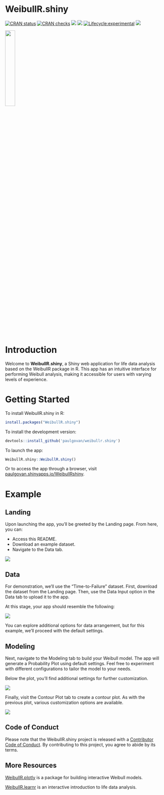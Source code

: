 
# WeibullR.shiny

<!-- badges: start -->

[![CRAN
status](https://www.r-pkg.org/badges/version/WeibullR.shiny)](https://CRAN.R-project.org/package=WeibullR.shiny)
[![CRAN
checks](https://badges.cranchecks.info/summary/WeibullR.shiny.svg)](https://cran.r-project.org/web/checks/check_results_WeibullR.shiny.html)
[![](http://cranlogs.r-pkg.org/badges/last-month/WeibullR.shiny)](https://cran.r-project.org/package=WeibullR.shiny)
[![](http://cranlogs.r-pkg.org/badges/grand-total/WeibullR.shiny)](https://cran.r-project.org/package=WeibullR.shiny)
[![Lifecycle:experimental](https://img.shields.io/badge/lifecycle-experimental-orange.svg)](https://lifecycle.r-lib.org/articles/stages.html#experimental)
[![](https://img.shields.io/badge/doi-10.32614/CRAN.package.WeibullR.shiny-green.svg)](https://doi.org/10.32614/CRAN.package.WeibullR.shiny)
<!-- badges: end -->

<img
src="https://github.com/paulgovan/WeibullR.shiny/blob/master/inst/app/www/WeibullR.png?raw=true"
style="width:25.0%" />

# Introduction

Welcome to **WeibullR.shiny**, a Shiny web application for life data
analysis based on the WeibullR package in R. This app has an intuitive
interface for performing Weibull analysis, making it accessible for
users with varying levels of experience.

# Getting Started

To install WeibullR.shiny in R:

``` r
install.packages("WeibullR.shiny")
```

To install the development version:

``` r
devtools::install_github('paulgovan/weibullr.shiny')
```

To launch the app:

``` r
WeibullR.shiny::WeibullR.shiny()
```

Or to access the app through a browser, visit
[paulgovan.shinyapps.io/WeibullRshiny](https://paulgovan.shinyapps.io/WeibullRshiny).

# Example

## Landing

Upon launching the app, you’ll be greeted by the Landing page. From
here, you can:

- Access this README.
- Download an example dataset.
- Navigate to the Data tab.

![](https://github.com/paulgovan/WeibullR.shiny/blob/master/inst/images/Landing.png?raw=true)

## Data

For demonstration, we’ll use the “Time-to-Failure” dataset. First,
download the dataset from the Landing page. Then, use the Data Input
option in the Data tab to upload it to the app.

At this stage, your app should resemble the following:

![](https://github.com/paulgovan/WeibullR.shiny/blob/master/inst/images/Data.png?raw=true)

You can explore additional options for data arrangement, but for this
example, we’ll proceed with the default settings.

## Modeling

Next, navigate to the Modeling tab to build your Weibull model. The app
will generate a Probability Plot using default settings. Feel free to
experiment with different configurations to tailor the model to your
needs.

Below the plot, you’ll find additional settings for further
customization.

![](https://github.com/paulgovan/WeibullR.shiny/blob/master/inst/images/ProbPlot.png?raw=true)

Finally, visit the Contour Plot tab to create a contour plot. As with
the previous plot, various customization options are available.

![](https://github.com/paulgovan/WeibullR.shiny/blob/master/inst/images/ContPlot.png?raw=true)

## Code of Conduct

Please note that the WeibullR.shiny project is released with a
[Contributor Code of
Conduct](https://paulgovan.github.io/WeibullR.shiny/CODE_OF_CONDUCT.html).
By contributing to this project, you agree to abide by its terms.

## More Resources

[WeibullR.plotly](https://paulgovan.github.io/WeibullR.plotly/) is a
package for building interactive Weibull models.

[WeibullR.learnr](https://paulgovan.github.io/WeibullR.learnr/) is an
interactive introduction to life data analysis.

